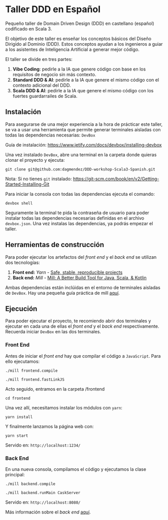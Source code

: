 # Taller DDD en Español
Pequeño taller de Domain Driven Design (DDD) en castellano (español) codificado en Scala 3.

El objetivo de este taller es enseñar los conceptos básicos del Diseño Dirigido al Dominio (DDD).
Estos conceptos ayudan a los ingenieros a guiar a los asistentes de Inteligencia Artificial a generar mejor código.

El taller se divide en tres partes:
1. **Vibe Coding**: pedirle a la IA que genere código con base en los requisitos de negocio sin más contexto.
2. **Standard DDD & AI**: pedirle a la IA que genere el mismo código con el contexto adicional del DDD.
3. **Scala DDD & AI**: pedirle a la IA que genere el mismo código con los fuertes guardarrailes de Scala.

## Instalación
Para asegurarse de una mejor experiencia a la hora de prácticar este taller, se va a usar una herramienta que permite
generar terminales aisladas con todas las dependencias necesarias: ``DevBox``

Guía de instalación: https://www.jetify.com/docs/devbox/installing-devbox

Una vez instalado ``DevBox``, abre una terminal en la carpeta donde quieras clonar el proyecto y ejecuta:
```shell
git clone git@github.com:dagmendez/DDD-workshop-Scala3-Spanish.git
```
Nota: Si no tienes ``git`` instalado: https://git-scm.com/book/en/v2/Getting-Started-Installing-Git

Para iniciar la consola con todas las dependencias ejecuta el comando:
```shell
devbox shell
```
Seguramente la terminal te pida la contraseña de usuario para poder instalar todas las dependencias necesarias
definidas en el archivo ``devbox.json``. Una vez instalas las dependencias, ya podrás empezar el taller.

## Herramientas de construcción
Para poder ejecutar los artefactos del _front end_ y el _back end_ se utilizan dos tecnologías:
1. **Front end:** _Yarn_ - [Safe, stable, reproducible projects](https://yarnpkg.com/)
2. **Back end:** _Mill_ - [Mill: A Better Build Tool for Java, Scala, & Kotlin](https://mill-build.org/mill/index.html)

Ambas dependencias están inclúidas en el entorno de terminales aisladas de ``DevBox``.
Hay una pequeña guía práctica de mill [aquí](MILL.md).

## Ejecución
Para poder ejecutar el proyecto, te recomiendo abrir dos terminales y ejecutar en cada una de ellas el _front end_ y el 
_back end_ respectivamente. Recuerda iniciar ``DevBox`` en las dos terminales.

### Front End
Antes de iniciar el _front end_ hay que compilar el código a ``JavaScript``. Para ello ejecutamos:
```shell
./mill frontend.compile
```
```shell
./mill frontend.fastLinkJS
```

Acto seguido, entramos en la carpeta /frontend
```shell
cd frontend
```
Una vez allí, necesitamos instalar los módulos con ``yarn``:
```shell
yarn install
```
Y finalmente lanzamos la página web con:
```shell
yarn start
```
Servido en: `http://localhost:1234/`

### Back End
En una nueva consola, compilamos el código y ejecutamos la clase principal:
```shell
./mill backend.compile
```
```shell
./mill backend.runMain CaskServer
```

Servido en: `http://localhost:8080/`

Más información sobre el _back end_ [aquí](backend/README.md).
